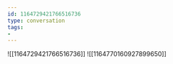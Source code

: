 ```yaml
---
id: 1164729421766516736
type: conversation
tags:
- 
---
```

![[1164729421766516736]]
![[1164770160927899650]]

